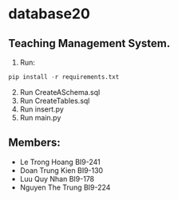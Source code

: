 # database20
## Teaching Management System.
1. Run:
```python
pip install -r requirements.txt
```
2. Run CreateASchema.sql
3. Run CreateTables.sql
4. Run insert.py
5. Run main.py 
## Members:
- Le Trong Hoang BI9-241
- Doan Trung Kien BI9-130
- Luu Quy Nhan BI9-178
- Nguyen The Trung BI9-224
